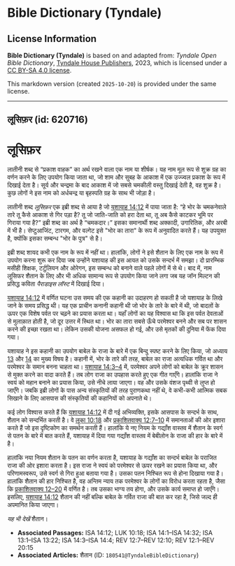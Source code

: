 # Bible Dictionary (Tyndale)

## License Information

**Bible Dictionary (Tyndale)** is based on and adapted from: _Tyndale Open Bible Dictionary_, [Tyndale House Publishers](https://tyndaleopenresources.com/), 2023, which is licensed under a [CC BY-SA 4.0 license](https://creativecommons.org/licenses/by-sa/4.0/legalcode.en).

This markdown version (created `2025-10-20`) is provided under the same license.



--------------------------------

## लूसिफ़र (id: 620716)

लूसिफ़र
=======

लातीनी शब्द से “प्रकाश वाहक” का अर्थ रखने वाला एक नाम या शीर्षक। यह नाम मूल रूप से शुक्र ग्रह का वर्णन करने के लिए उपयोग किया जाता था, जो शाम और सुबह के आकाश में एक उज्ज्वल प्रकाश के रूप में दिखाई देता है। सूर्य और चन्द्रमा के बाद आकाश में जो सबसे चमकीली वस्तु दिखाई देती है, वह शुक्र है। कुछ लोगों ने इस नाम को अर्धचन्द्र या बृहस्पति ग्रह के साथ भी जोड़ा है।

लातीनी शब्द *लूसिफ़र* एक इब्री शब्द से आया है जो [यशायाह 14:12](https://ref.ly/Isa14:12) में पाया जाता है: “हे भोर के चमकनेवाले तारे तू कैसे आकाश से गिर पड़ा है? तू जो जाति\-जाति को हरा देता था, तू अब कैसे काटकर भूमि पर गिराया गया है?” इब्री शब्द का अर्थ है “चमकदार।” इसका समानार्थी शब्द अक्कादी, उगारितिक, और अरबी में भी है। सेप्टुआजिंट, टारगम, और वल्गेट इसे "भोर का तारा" के रूप में अनुवादित करते हैं। यह उपयुक्त है, क्योंकि इसका सम्बन्ध "भोर के पुत्र" से है।

इब्री शब्द शायद कभी एक नाम के रूप में नहीं था। हालांकि, लोगों ने इसे शैतान के लिए एक नाम के रूप में उपयोग करना शुरू कर दिया जब उन्होंने यशायाह की इस आयत को उसके सन्दर्भ में समझा। दो प्रारम्भिक मसीही शिक्षक, टर्टुलियन और ओरेगन, इस सम्बन्ध को बनाने वाले पहले लोगों में से थे। बाद में, नाम लूसिफर शैतान के लिए और भी अधिक सामान्य रूप से उपयोग किया जाने लगा जब यह जॉन मिल्टन की प्रसिद्ध कविता *पैराडाइस लॉस्ट* में दिखाई दिया।

[यशायाह 14:12](https://ref.ly/Isa14:12) में वर्णित घटना उस समय की एक कहानी का उदाहरण हो सकती है जो यशायाह के लिखे जाने के समय प्रसिद्ध थी। यह एक प्राचीन कनानी कहानी थी जो भोर के तारे के बारे में थी, जो बादलों के ऊपर एक विशेष पर्वत पर चढ़ने का प्रयास करता था। यहाँ लोगों का यह विश्वास था कि इस पर्वत देवताओं से मुलाक़ात होती है, जो दूर उत्तर में स्थित था। भोर का तारा सबसे ऊँचे परमेश्वर बनने और सब पर शासन करने की इच्छा रखता था। लेकिन उसकी योजना असफल हो गई, और उसे मृतकों की दुनिया में फेंक दिया गया।

यशायाह ने इस कहानी का उपयोग बाबेल के राजा के बारे में एक बिन्दु स्पष्ट करने के लिए किया, जो अध्याय [13](https://ref.ly/Isa13:1-Isa13:22) और [14](https://ref.ly/Isa14:1-Isa14:32) का मुख्य विषय है। कहानी में, भोर के तारे की तरह, बाबेल का राजा अत्यधिक गर्वित था और परमेश्वर के समान बनना चाहता था। [यशायाह 14:3–4](https://ref.ly/Isa14:3-Isa14:4) में, परमेश्वर अपने लोगों को बाबेल के क्रूर शासन से मुक्त करने का वादा करते हैं। तब लोग राजा का उपहास करते हुए एक गीत गाएँगे। हालांकि राजा ने स्वयं को महान बनाने का प्रयास किया, उसे नीचे लाया जाएगा। वह और उसके वंशज पृथ्वी से लुप्त हो जाएँगे। जबकि इब्री लोगों के पास अन्य संस्कृतियों की तरह पुराणकथा नहीं थे, वे कभी\-कभी आत्मिक सबक सिखाने के लिए आसपास की संस्कृतियों की कहानियों को अपनाते थे।

कई लोग विश्वास करते हैं कि [यशायाह 14:12](https://ref.ly/Isa14:12) में दी गई अभिव्यक्ति, इसके आसपास के सन्दर्भ के साथ, शैतान को सन्दर्भित करती है। वे [लूका 10:18](https://ref.ly/Luke10:18) और [प्रकाशितवाक्य 12:7–10](https://ref.ly/Rev12:7-Rev12:10) में समानताओं की ओर इशारा करते हैं जो इस दृष्टिकोण का समर्थन करती हैं। हालांकि ये नए नियम के गद्याँश वास्तव में शैतान के स्वर्ग से पतन के बारे में बात करते हैं, यशायाह में दिया गया गद्याँश वास्तव में बेबीलोन के राजा की हार के बारे में है।

हालांकि नया नियम शैतान के पतन का वर्णन करता है, यशायाह के गद्याँश का सन्दर्भ बाबेल के पराजित राजा की ओर इशारा करता है। इस राजा ने स्वयं को परमेश्वर से ऊपर रखने का प्रयास किया था, और परिणामस्वरूप, उसे स्वर्ग से गिरा हुआ बताया गया है। उसका पतन निश्चित रूप से होना दिखाया गया है। हालांकि शैतान की हार निश्चित है, वह अन्तिम न्याय तक परमेश्वर के लोगों का विरोध करता रहता है, जैसा कि [प्रकाशितवाक्य 12–20](https://ref.ly/Rev12:1-Rev20:15) में वर्णित है। तब उसका भाग्य तय होगा, और उसके कार्य समाप्त हो जाएँगे। इसलिए, [यशायाह 14:12](https://ref.ly/Isa14:12) शैतान की नहीं बल्कि बाबेल के गर्वित राजा की बात कर रहा है, जिसे जल्द ही अपमानित किया जाएगा।

*यह भी देखें* शैतान।

* **Associated Passages:** ISA 14:12; LUK 10:18; ISA 14:1–ISA 14:32; ISA 13:1–ISA 13:22; ISA 14:3–ISA 14:4; REV 12:7–REV 12:10; REV 12:1–REV 20:15
* **Associated Articles:** शैतान (ID: `180541@TyndaleBibleDictionary`)

